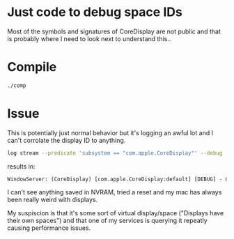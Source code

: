 # Just code to debug space IDs

Most of the symbols and signatures of CoreDisplay are not public
and that is probably where I need to look next to understand this..

# Compile
```sh
./comp
```

# Issue

This is potentially just normal behavior but it's logging an awful lot and I
can't corrolate the display ID to anything.
```sh
log stream --predicate 'subsystem == "com.apple.CoreDisplay"' --debug
```
results in:
```txt
WindowServer: (CoreDisplay) [com.apple.CoreDisplay:default] [DEBUG] - On display 0x04280f40
```

I can't see anything saved in NVRAM, tried a reset and my mac has always been
really weird with displays.

My suspiscion is that it's some sort of virtual display/space ("Displays have
their own spaces") and that one of my services is querying it repeatly causing
performance issues.

